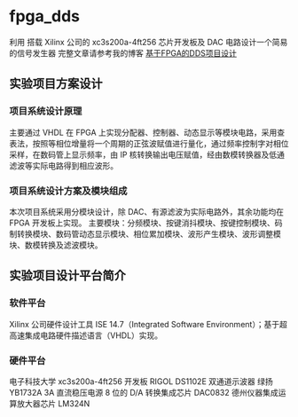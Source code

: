# fpga_dds
利用 搭载 Xilinx 公司的 xc3s200a-4ft256 芯片开发板及 DAC 电路设计一个简易的信号发生器
完整文章请参考我的博客 [基于FPGA的DDS项目设计](https://www.yuzhongzhibi.site/index.php/archives/480/)
## 实验项目方案设计
### 项目系统设计原理
主要通过 VHDL 在 FPGA 上实现分配器、控制器、动态显示等模块电路，采用查表法，按照等相位增量将一个周期的正弦波赋值进行量化，通过频率控制字对相位采样，在数码管上显示频率，由 IP 核转换输出电压赋值，经由数模转换器及低通滤波等实际电路得到相应波形。
### 项目系统设计方案及模块组成
本次项目系统采用分模块设计，除 DAC、有源滤波为实际电路外，其余功能均在 FPGA 开发板上实现。
主要模块：分频模块、按键消抖模块、按键控制模块、码制转换模块、数码管动态显示模块、相位累加模块、波形产生模块、波形调整模块、数模转换及滤波模块。

## 实验项目设计平台简介
### 软件平台
Xilinx 公司硬件设计工具 ISE 14.7（Integrated Software Environment）；基于超高速集成电路硬件描述语言（VHDL）实现。
### 硬件平台
电子科技大学 xc3s200a-4ft256 开发板
RIGOL DS1102E 双通道示波器
绿扬 YB1732A 3A 直流稳压电源
8 位的 D/A 转换集成芯片 DAC0832
德州仪器集成运算放大器芯片 LM324N
